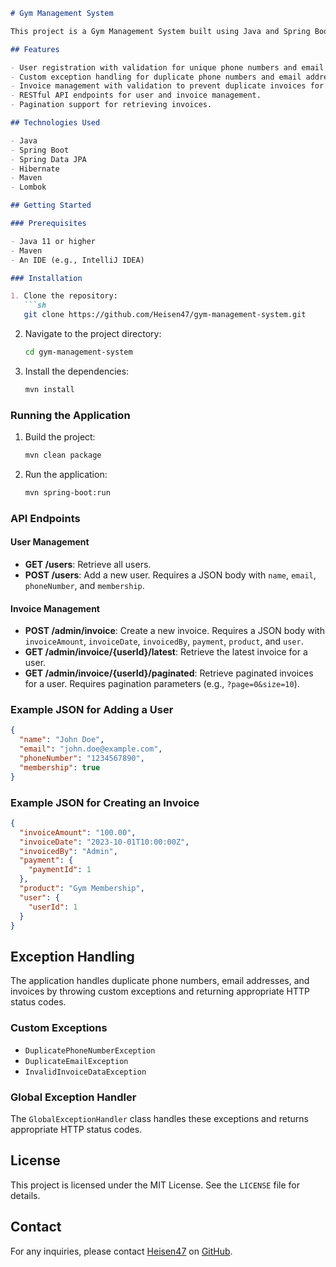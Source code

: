 
```markdown
# Gym Management System

This project is a Gym Management System built using Java and Spring Boot. It allows users to manage gym memberships, including user registration with unique phone numbers and email addresses, and invoice management.

## Features

- User registration with validation for unique phone numbers and email addresses.
- Custom exception handling for duplicate phone numbers and email addresses.
- Invoice management with validation to prevent duplicate invoices for the same user.
- RESTful API endpoints for user and invoice management.
- Pagination support for retrieving invoices.

## Technologies Used

- Java
- Spring Boot
- Spring Data JPA
- Hibernate
- Maven
- Lombok

## Getting Started

### Prerequisites

- Java 11 or higher
- Maven
- An IDE (e.g., IntelliJ IDEA)

### Installation

1. Clone the repository:
   ```sh
   git clone https://github.com/Heisen47/gym-management-system.git
   ```
2. Navigate to the project directory:
   ```sh
   cd gym-management-system
   ```
3. Install the dependencies:
   ```sh
   mvn install
   ```

### Running the Application

1. Build the project:
   ```sh
   mvn clean package
   ```
2. Run the application:
   ```sh
   mvn spring-boot:run
   ```

### API Endpoints

#### User Management

- **GET /users**: Retrieve all users.
- **POST /users**: Add a new user. Requires a JSON body with `name`, `email`, `phoneNumber`, and `membership`.

#### Invoice Management

- **POST /admin/invoice**: Create a new invoice. Requires a JSON body with `invoiceAmount`, `invoiceDate`, `invoicedBy`, `payment`, `product`, and `user`.
- **GET /admin/invoice/{userId}/latest**: Retrieve the latest invoice for a user.
- **GET /admin/invoice/{userId}/paginated**: Retrieve paginated invoices for a user. Requires pagination parameters (e.g., `?page=0&size=10`).

### Example JSON for Adding a User

```json
{
  "name": "John Doe",
  "email": "john.doe@example.com",
  "phoneNumber": "1234567890",
  "membership": true
}
```

### Example JSON for Creating an Invoice

```json
{
  "invoiceAmount": "100.00",
  "invoiceDate": "2023-10-01T10:00:00Z",
  "invoicedBy": "Admin",
  "payment": {
    "paymentId": 1
  },
  "product": "Gym Membership",
  "user": {
    "userId": 1
  }
}
```

## Exception Handling

The application handles duplicate phone numbers, email addresses, and invoices by throwing custom exceptions and returning appropriate HTTP status codes.

### Custom Exceptions

- `DuplicatePhoneNumberException`
- `DuplicateEmailException`
- `InvalidInvoiceDataException`

### Global Exception Handler

The `GlobalExceptionHandler` class handles these exceptions and returns appropriate HTTP status codes.

## License

This project is licensed under the MIT License. See the `LICENSE` file for details.

## Contact

For any inquiries, please contact [Heisen47](https://github.com/Heisen47) on [GitHub](https://github.com/).
```
